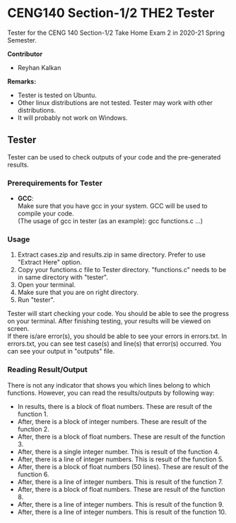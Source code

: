 # CENG140 Section-1/2 THE2 Tester

Tester for the CENG 140 Section-1/2 Take Home Exam 2 in 2020-21 Spring Semester.

**Contributor**
- Reyhan Kalkan 
  
**Remarks:** 
- Tester is tested on Ubuntu. 
- Other linux distributions are not tested. Tester may work with other distributions.
- It will probably not work on Windows.


## Tester

Tester can be used to check outputs of your code and the pre-generated results.

### Prerequirements for Tester
- **GCC**:  
	Make sure that you have gcc in your system. GCC will be used to compile your code.  
  (The usage of gcc in tester (as an example): gcc functions.c ...)

### Usage
1. Extract cases.zip and results.zip in same directory.
	Prefer to use "Extract Here" option.
2. Copy your functions.c file to Tester directory.
	"functions.c" needs to be in same directory with "tester".
3. Open your terminal.
4. Make sure that you are on right directory.
5. Run "tester".

Tester will start checking your code. You should be able to see the progress on your terminal. After finishing testing, your results will be viewed on screen.  
If there is/are error(s), you should be able to see your errors in errors.txt. In errors.txt, you can see test case(s) and line(s) that error(s) occurred. You can see your output in "outputs" file.

### Reading Result/Output
There is not any indicator that shows you which lines belong to which functions. However, you can read the results/outputs by following way:
- In results, there is a block of float numbers. These are result of the function 1.
- After, there is a block of integer numbers. These are result of the function 2.
- After, there is a block of float numbers. These are result of the function 3.
- After, there is a single integer number. This is result of the function 4.
- After, there is a line of integer numbers. This is result of the function 5.
- After, there is a block of float numbers (50 lines). These are result of the function 6.
- After, there is a line of integer numbers. This is result of the function 7.
- After, there is a block of float numbers. These are result of the function 8.
- After, there is a line of integer numbers. This is result of the function 9.
- After, there is a line of integer numbers. This is result of the function 10.